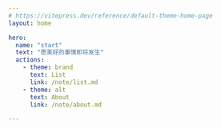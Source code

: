 ```yaml
---
# https://vitepress.dev/reference/default-theme-home-page
layout: home

hero:
  name: "start"
  text: "愿美好的事情即将发生"
  actions:
    - theme: brand
      text: List
      link: /note/list.md
    - theme: alt
      text: About
      link: /note/about.md

---
```

<script setup>
import SearchBox from './components/SearchBox.vue'
</script>


<ClientOnly>
   <SearchBox/>
</ClientOnly>
